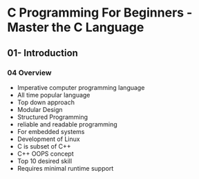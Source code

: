 # C Programming For Beginners - Master the C Language
## 01- Introduction
### 04 Overview

- Imperative computer programming language
- All time popular language
- Top down approach
- Modular Design
- Structured Programming
- reliable and readable programming
- For embedded systems
- Development of Linux
- C is subset of C++
- C++ OOPS concept
- Top 10 desired skill
- Requires minimal runtime support